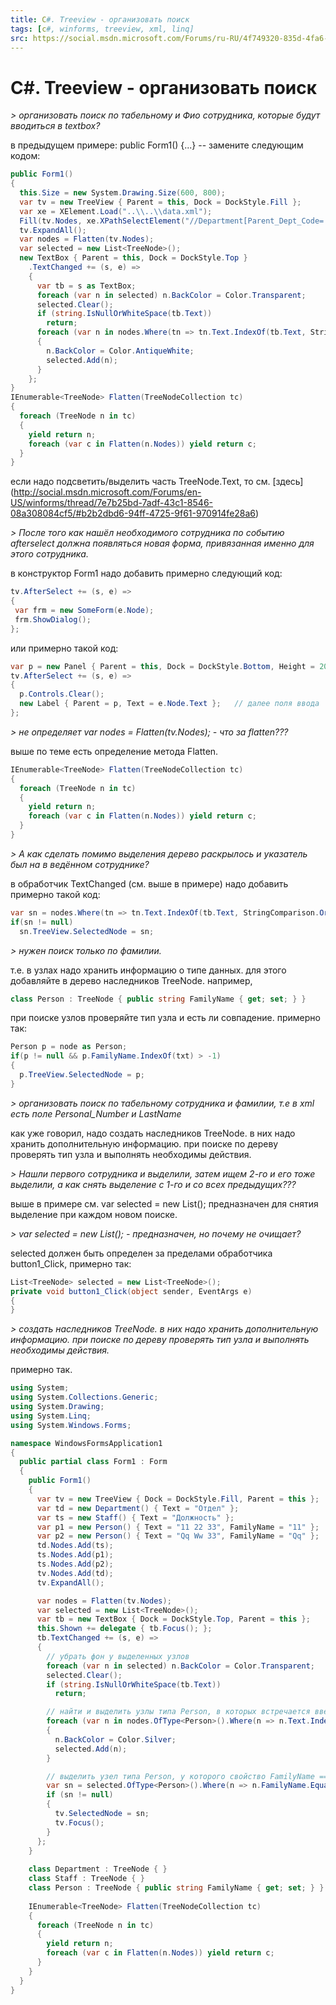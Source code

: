 ```yaml
---
title: C#. Treeview - организовать поиск
tags: [c#, winforms, treeview, xml, linq]
src: https://social.msdn.microsoft.com/Forums/ru-RU/4f749320-835d-4fa6-948e-85310dfeefc9/ctreeview-?forum=fordesktopru
---
```

# C#. Treeview - организовать поиск
*> организовать поиск по табельному и Фио сотрудника, которые будут вводиться в textbox?*

в предыдущем примере: public Form1() {...} -- замените следующим кодом:
```c#
public Form1()
{
  this.Size = new System.Drawing.Size(600, 800);
  var tv = new TreeView { Parent = this, Dock = DockStyle.Fill };
  var xe = XElement.Load("..\\..\\data.xml");
  Fill(tv.Nodes, xe.XPathSelectElement("//Department[Parent_Dept_Code='00000000']"));
  tv.ExpandAll();
  var nodes = Flatten(tv.Nodes);
  var selected = new List<TreeNode>();
  new TextBox { Parent = this, Dock = DockStyle.Top }
    .TextChanged += (s, e) =>
    {
      var tb = s as TextBox;
      foreach (var n in selected) n.BackColor = Color.Transparent;
      selected.Clear();
      if (string.IsNullOrWhiteSpace(tb.Text))
        return;
      foreach (var n in nodes.Where(tn => tn.Text.IndexOf(tb.Text, StringComparison.OrdinalIgnoreCase) > -1))
      {
        n.BackColor = Color.AntiqueWhite;
        selected.Add(n);
      }
    };
}
IEnumerable<TreeNode> Flatten(TreeNodeCollection tc)
{
  foreach (TreeNode n in tc)
  {
    yield return n;
    foreach (var c in Flatten(n.Nodes)) yield return c;
  }
}
```
если надо подсветить/выделить часть TreeNode.Text, то см. [здесь] (http://social.msdn.microsoft.com/Forums/en-US/winforms/thread/7e7b25bd-7adf-43c1-8546-08a308084cf5/#b2b2dbd6-94ff-4725-9f61-970914fe28a6)

*> После того как  нашёл необходимого сотрудника по событию afterselect должна появляться новая форма, привязанная именно для этого сотрудника.*

в конструктор Form1 надо добавить примерно следующий код:
```c#
tv.AfterSelect += (s, e) => 
{
 var frm = new SomeForm(e.Node);
 frm.ShowDialog();
};
```
или примерно такой код:
```c#
var p = new Panel { Parent = this, Dock = DockStyle.Bottom, Height = 200 };
tv.AfterSelect += (s, e) => 
{
  p.Controls.Clear();
  new Label { Parent = p, Text = e.Node.Text };   // далее поля ввода
}; 
```

*> не определяет var nodes = Flatten(tv.Nodes); - что за flatten???*

выше по теме есть определение метода Flatten.
```c#
IEnumerable<TreeNode> Flatten(TreeNodeCollection tc)
{
  foreach (TreeNode n in tc)
  {
    yield return n;
    foreach (var c in Flatten(n.Nodes)) yield return c;
  }
} 
```

*> А как сделать помимо выделения дерево раскрылось  и указатель был на в ведённом сотруднике?*

в обработчик TextChanged (см. выше в примере) надо добавить примерно такой код: 
```c#
var sn = nodes.Where(tn => tn.Text.IndexOf(tb.Text, StringComparison.OrdinalIgnoreCase) > -1).FirstOrDefault();
if(sn != null)
  sn.TreeView.SelectedNode = sn;
```

*> нужен поиск только по фамилии.*

т.е. в узлах надо хранить информацию о типе данных. для этого добавляйте в дерево наследников TreeNode. например, 
```c#
class Person : TreeNode { public string FamilyName { get; set; } }
```
при поиске узлов проверяйте тип узла и есть ли совпадение. примерно так: 
```c#
Person p = node as Person;
if(p != null && p.FamilyName.IndexOf(txt) > -1)
{
  p.TreeView.SelectedNode = p;
}
```
*> организовать поиск по табельному сотрудника и фамилии, т.е в xml есть поле Personal_Number и LastName*

как уже говорил, надо создать наследников TreeNode. в них надо хранить дополнительную информацию. при поиске по дереву проверять тип узла и выполнять необходимы действия.

*> Нашли первого сотрудника и выделили, затем ищем 2-го и его тоже выделили, а как снять выделение с 1-го и со всех предыдущих???*

выше в примере см. var selected = new List<TreeNode>(); 
предназначен для снятия выделение при каждом новом поиске. 

*> var selected = new List<TreeNode>(); - предназначен, но почему не очищает?*

selected должен быть определен за пределами обработчика button1_Click, примерно так: 
```c#
List<TreeNode> selected = new List<TreeNode>();
private void button1_Click(object sender, EventArgs e)
{
}
```

*> создать наследников TreeNode. в них надо хранить дополнительную информацию. при поиске по дереву проверять тип узла и выполнять необходимы действия.*

примерно так.
```c#
using System;
using System.Collections.Generic;
using System.Drawing;
using System.Linq;
using System.Windows.Forms;

namespace WindowsFormsApplication1
{
  public partial class Form1 : Form
  {
    public Form1()
    {
      var tv = new TreeView { Dock = DockStyle.Fill, Parent = this };
      var td = new Department() { Text = "Отдел" };
      var ts = new Staff() { Text = "Должность" };
      var p1 = new Person() { Text = "11 22 33", FamilyName = "11" };
      var p2 = new Person() { Text = "Qq Ww 33", FamilyName = "Qq" };
      td.Nodes.Add(ts);
      ts.Nodes.Add(p1);
      ts.Nodes.Add(p2);
      tv.Nodes.Add(td);
      tv.ExpandAll();

      var nodes = Flatten(tv.Nodes);
      var selected = new List<TreeNode>();
      var tb = new TextBox { Dock = DockStyle.Top, Parent = this };
      this.Shown += delegate { tb.Focus(); };
      tb.TextChanged += (s, e) =>
      {
        // убрать фон у выделенных узлов
        foreach (var n in selected) n.BackColor = Color.Transparent;
        selected.Clear();
        if (string.IsNullOrWhiteSpace(tb.Text))
          return;

        // найти и выделить узлы типа Person, в которых встречается введенный текст
        foreach (var n in nodes.OfType<Person>().Where(n => n.Text.IndexOf(tb.Text, StringComparison.OrdinalIgnoreCase) > -1))
        {
          n.BackColor = Color.Silver;
          selected.Add(n);
        }

        // выделить узел типа Person, у которого свойство FamilyName == tb.Text
        var sn = selected.OfType<Person>().Where(n => n.FamilyName.Equals(tb.Text, StringComparison.OrdinalIgnoreCase)).FirstOrDefault();
        if (sn != null)
        {
          tv.SelectedNode = sn;
          tv.Focus();
        }
      };
    }
  
    class Department : TreeNode { }
    class Staff : TreeNode { }
    class Person : TreeNode { public string FamilyName { get; set; } }
  
    IEnumerable<TreeNode> Flatten(TreeNodeCollection tc)
    {
      foreach (TreeNode n in tc)
      {
        yield return n;
        foreach (var c in Flatten(n.Nodes)) yield return c;
      }
    }
  }
}
```
